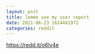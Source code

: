 ```yaml
--- 
layout: post 
title: lemme see my user report 
date: 2021-06-23 1624481972 
categories: reddit 
--- 
```

https://redd.it/o6lv4e